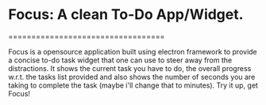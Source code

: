 # Focus: A clean To-Do App/Widget.
==================================

Focus is a opensource application built using electron framework to provide a concise to-do task widget that one can use to steer away from the distractions. It shows the current task you have to do, the overall progress w.r.t. the tasks list provided and also shows the number of seconds you are taking to complete the task (maybe i'll change that to minutes). Try it up, get Focus!